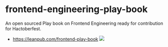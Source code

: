 # frontend-engineering-play-book
An open sourced Play book on Frontend Engineering ready for contribution for Hactoberfest.
- https://leanpub.com/frontend-play-book
![](frontend-engineering-playbook.png)

